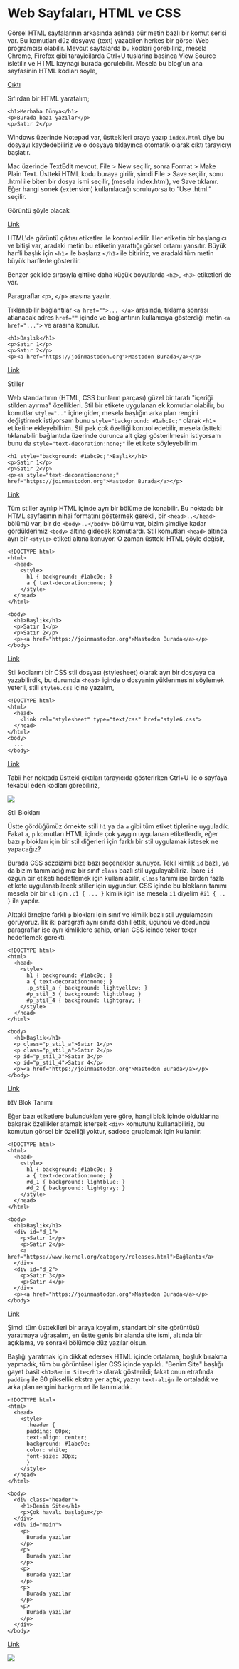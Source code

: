 # Web Sayfaları, HTML ve CSS

Görsel HTML sayfalarının arkasında aslında pür metin bazlı bir komut
serisi var. Bu komutları düz dosyaya (text) yazabilen herkes bir
görsel Web programcısı olabilir. Mevcut sayfalarda bu kodlari
gorebiliriz, mesela Chrome, Firefox gibi tarayicilarda Ctrl+U tuslarina
basinca View Source isletilir ve HTML kaynagi burada gorulebilir.
Mesela bu blog'un ana sayfasinin HTML kodları soyle,

[Çıktı](web1.jpg)

Sıfırdan bir HTML yaratalım;

```
<h1>Merhaba Dünya</h1>
<p>Burada bazı yazılar</p>
<p>Satır 2</p>
```

Windows üzerinde Notepad var, üsttekileri oraya yazıp `index.html`
diye bu dosyayı kaydedebiliriz ve o dosyaya tıklayınca otomatik olarak
çıktı tarayıcıyı başlatır.

Mac üzerinde TextEdit mevcut, File > New seçilir, sonra Format > Make
Plain Text. Üstteki HTML kodu buraya girilir, şimdi File > Save seçilir,
sonu .html ile biten bir dosya ismi seçilir, (mesela index.html), ve Save
tıklanır. Eğer hangi sonek (extension) kullanılacağı soruluyorsa to
“Use .html.” seçilir.

Görüntü şöyle olacak

[Link](webtest1.html)

HTML'de görüntü çıktısı etiketler ile kontrol edilir. Her etiketin bir
başlangıcı ve bitişi var, aradaki metin bu etiketin yarattığı görsel
ortamı yansıtır. Büyük harfli başlık için `<h1>` ile başlarız `</h1>`
ile bitiririz, ve aradaki tüm metin büyük harflerle gösterilir.

Benzer şekilde sırasıyla gittike daha küçük boyutlarda `<h2>`, `<h3>`
etiketleri de var.

Paragraflar `<p>`, `</p>` arasına yazılır. 

Tıklanabilir bağlantılar `<a href="">... </a>` arasında, tıklama
sonrası atlanacak adres `href=""` içinde ve bağlantının kullanıcıya
gösterdiği metin `<a href="...">` ve </a> arasına konulur.

```
<h1>Başlık</h1>
<p>Satır 1</p>
<p>Satır 2</p>
<p><a href="https://joinmastodon.org">Mastodon Burada</a></p>
```

[Link](webtest2.html)

Stiller

Web standartının (HTML, CSS bunların parçası) güzel bir tarafı
"içeriği stilden ayırma" özellikleri. Stil bir etikete uygulanan ek
komutlar olabilir, bu komutlar `style=".."` içine gider, mesela
başlığın arka plan rengini değiştirmek istiyorsam bunu `style="background: #1abc9c;"`
olarak `<h1>` etiketine ekleyebilirim. Stil pek çok özelliği kontrol edebilir,
mesela üstteki tıklanabilir bağlantıda üzerinde durunca alt çizgi gösterilmesin
istiyorsam bunu da `style="text-decoration:none;"` ile etikete söyleyebilirim.

```
<h1 style="background: #1abc9c;">Başlık</h1>
<p>Satır 1</p>
<p>Satır 2</p>
<p><a style="text-decoration:none;" href="https://joinmastodon.org">Mastodon Burada</a></p>
```

[Link](webtest4.html)

Tüm stiller ayrılıp HTML içinde ayrı bir bölüme de konabilir. Bu noktada bir HTML
sayfasının nihai formatını göstermek gerekli, bir `<head>..</head>` bölümü var,
bir de `<body>..</body>` bölümu var, bizim şimdiye kadar gördüklerimiz `<body>`
altına gidecek komutlardı. Stil komutları `<head>` altında ayrı bir `<style>`
etiketi altına konuyor. O zaman üstteki HTML şöyle değişir,

```
<!DOCTYPE html>
<html>
  <head>
    <style>
      h1 { background: #1abc9c; }
      a { text-decoration:none; }
    </style>
  </head>
</html>

<body>
  <h1>Başlık</h1>
  <p>Satır 1</p>
  <p>Satır 2</p>
  <p><a href="https://joinmastodon.org">Mastodon Burada</a></p>
</body>
```

[Link](webtest5.html)


Stil kodlarını bir CSS stil dosyası (stylesheet) olarak ayrı bir dosyaya da
yazabilirdik, bu durumda `<head>` içinde o dosyanin yüklenmesini söylemek
yeterli, stili `style6.css` içine yazalım,

```
<!DOCTYPE html>
<html>
  <head>
    <link rel="stylesheet" type="text/css" href="style6.css">
  </head>
</html>
<body>
  ...
</body>
```

[Link](webtest6.html)

Tabii her noktada üstteki çıktıları tarayıcıda gösterirken Ctrl+U ile
o sayfaya tekabül eden kodları görebiliriz,

![](web2.jpg)

Stil Blokları

Üstte gördüğümüz örnekte stili `h1` ya da `a` gibi tüm etiket tiplerine
uyguladık. Fakat `a`, `p` komutları HTML içinde çok yaygın uygulanan
etiketlerdir, eğer bazı `p` blokları için bir stil diğerleri için
farklı bir stil uygulamak istesek ne yapacağız?

Burada CSS sözdizimi bize bazı seçenekler sunuyor. Tekil kimlik `id`
bazlı, ya da bizim tanımladığımız bir sınıf `class` bazlı stil
uygulayabiliriz. İbare `id` özgün bir etiketi hedeflemek için
kullanılabilir, `class` tanımı ise birden fazla etikete
uygulanabilecek stiller için uygundur.  CSS içinde bu blokların tanımı
mesela bir bir `c1` için `.c1 { ... }` kimlik için ise mesela `i1`
diyelim `#i1 { .. }` ile yapılır.

Alttaki örnekte farklı `p` blokları için sınıf ve kimlik bazlı stil
uygulamasını görüyoruz. İlk iki paragrafı aynı sınıfa dahil ettik,
üçüncü ve dördüncü paragraflar ise ayrı kimliklere sahip, onları
CSS içinde teker teker hedeflemek gerekti.

```
<!DOCTYPE html>
<html>
  <head>
    <style>
      h1 { background: #1abc9c; }
      a { text-decoration:none; }
      .p_stil_a { background: lightyellow; }
      #p_stil_3 { background: lightblue; }
      #p_stil_4 { background: lightgray; }
    </style>
  </head>
</html>

<body>
  <h1>Başlık</h1>
  <p class="p_stil_a">Satır 1</p>
  <p class="p_stil_a">Satır 2</p>
  <p id="p_stil_3">Satır 3</p>
  <p id="p_stil_4">Satır 4</p>
  <p><a href="https://joinmastodon.org">Mastodon Burada</a></p>
</body>
```

[Link](webtest7.html)

`DIV` Blok Tanımı

Eğer bazı etiketlere bulundukları yere göre, hangi blok içinde
olduklarına bakarak özellikler atamak istersek `<div>` komutunu
kullanabiliriz, bu komutun görsel bir özelliği yoktur, sadece gruplamak
için kullanılır.

```
<!DOCTYPE html>
<html>
  <head>
    <style>
      h1 { background: #1abc9c; }
      a { text-decoration:none; }
      #d_1 { background: lightblue; }
      #d_2 { background: lightgray; }
    </style>
  </head>
</html>

<body>
  <h1>Başlık</h1>
  <div id="d_1">
    <p>Satır 1</p>
    <p>Satır 2</p>
    <a href="https://www.kernel.org/category/releases.html">Bağlantı</a>
  </div>
  <div id="d_2">
    <p>Satır 3</p>
    <p>Satır 4</p>
  </div>
  <p><a href="https://joinmastodon.org">Mastodon Burada</a></p>
</body>
```

[Link](webtest8.html)

Şimdi tüm üsttekileri bir araya koyalım, standart bir site görüntüsü
yaratmaya uğraşalım, en üstte geniş bir alanda site ismi, altında bir
açıklama, ve sonraki bölümde düz yazılar olsun.

Başlığı yaratmak için dikkat edersek HTML içinde ortalama, boşluk
bırakma yapmadık, tüm bu görüntüsel işler CSS içinde yapıldı. "Benim
Site" başlığı gayet basit `<h1>Benim Site</h1>` olarak gösterildi;
fakat onun etrafında `padding` ile 80 piksellik ekstra yer açtık,
yazıyı `text-alığn` ile ortaladık ve arka plan rengini `background`
ile tanımladık.

```
<!DOCTYPE html>
<html>
  <head>
    <style>
      .header {
      padding: 60px;
      text-align: center;
      background: #1abc9c;
      color: white;
      font-size: 30px;
      }
    </style>
  </head>
</html>

<body>
  <div class="header">
    <h1>Benim Site</h1>
    <p>Çok havalı başlığım</p>
  </div>
  <div id="main">
    <p>
      Burada yazilar
    </p>
    <p>
      Burada yazilar
    </p>
    <p>
      Burada yazilar
    </p>
    <p>
      Burada yazilar
    </p>
    <p>
      Burada yazilar
    </p>
  </div>
</body>
```

[Link](webtest3.html)

![](web3.jpg)

